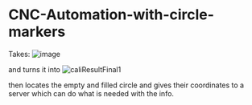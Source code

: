 # CNC-Automation-with-circle-markers


Takes:
![image](https://user-images.githubusercontent.com/88779645/144852737-80d7ca24-b515-4a6e-abe7-14eb8a5044b8.png)

and turns it into 
![caliResultFinal1](https://user-images.githubusercontent.com/88779645/144852790-9ffea663-814b-49b4-9ab4-9854e2ee814a.png)


then locates the empty and filled circle and gives their coordinates to a server which can do what is needed with the info.
